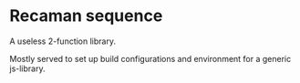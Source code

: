# Recaman sequence

A useless 2-function library.

Mostly served to set up build configurations and environment for a  generic js-library.

